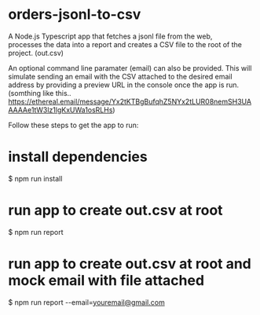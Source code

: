 # orders-jsonl-to-csv

A Node.js Typescript app that fetches a jsonl file from the web,  
processes the data into a report and creates a CSV file to the root of the project. (out.csv)

An optional command line paramater (email) can also be provided.
This will simulate sending an email with the CSV attached to the desired email address
by providing a preview URL in the console once the app is run.
(somthing like this.. https://ethereal.email/message/Yx2tKTBgBufqhZ5NYx2tLUR08nemSH3UAAAAAe1tW3lz1lgKxUWa1osRLHs)

Follow these steps to get the app to run:

# install dependencies

$ npm run install

# run app to create out.csv at root

$ npm run report

# run app to create out.csv at root and mock email with file attached

$ npm run report --email=<youremail@gmail.com>
